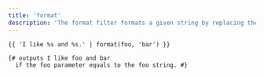 ```yaml
---
title: 'format'
description: 'The format filter formats a given string by replacing the placeholders.'
---
```


```canvas {% process=false>
{{ 'I like %s and %s.' | format(foo, 'bar') }}

{# outputs I like foo and bar
  if the foo parameter equals to the foo string. #}
```
